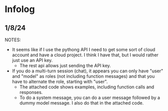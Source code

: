 # Infolog

## 1/8/24

NOTES:

- It seems like if I use the pythong API I need to get some sort of cloud account and have a cloud project. I think I have that, but I would rather just use an API key.
    - The rest api allows just sending the API key.
- If you do a multi-turn session (chat), it appears you can only have "user" and "model"
as roles (not including function messages) and that you have to alternate the role, starting
with "user".
    - The attached code shows examples, including function calls and responses.
    - To do a system message, you can do a user message followed by a dummy model message. I 
    also do that in the attached code.